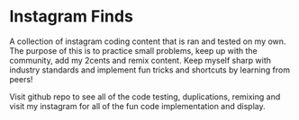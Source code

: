 # Instagram Finds 
A collection of instagram coding content that is ran and tested on my own. The purpose of this is to practice small problems, keep up with the community, add my 2cents and remix content. Keep myself sharp with industry standards and implement fun tricks and shortcuts by learning from peers!

Visit github repo to see all of the code testing, duplications, remixing and visit my instagram for all of the fun code implementation and display. 